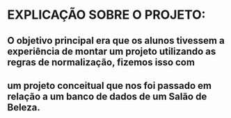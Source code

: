# EXPLICAÇÃO SOBRE O PROJETO:
## O objetivo principal era que os alunos tivessem a experiência de montar um projeto utilizando as regras de normalização, fizemos isso com 
## um projeto conceitual que nos foi passado em relação a um banco de dados de um Salão de Beleza. 
